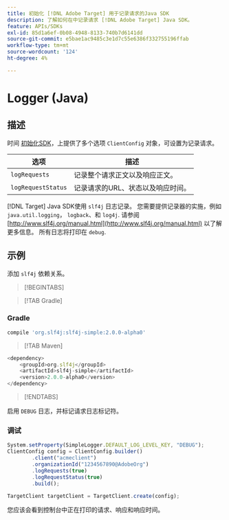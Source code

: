 ```yaml
---
title: 初始化 [!DNL Adobe Target] 用于记录请求的Java SDK
description: 了解如何在中记录请求 [!DNL Adobe Target] Java SDK。
feature: APIs/SDKs
exl-id: 85d1a6ef-0b08-4948-8133-740b7d6141dd
source-git-commit: e5bae1ac9485c3e1d7c55e6386f332755196ffab
workflow-type: tm+mt
source-wordcount: '124'
ht-degree: 4%

---
```


# Logger (Java)

## 描述

时间 [初始化SDK](initialize-sdk.md)，上提供了多个选项 `ClientConfig` 对象，可设置为记录请求。

| 选项 | 描述 |
| --- | --- |
| `logRequests` | 记录整个请求正文以及响应正文。 |
| `logRequestStatus` | 记录请求的URL、状态以及响应时间。 |

[!DNL Target] Java SDK使用 `slf4j` 日志记录。 您需要提供记录器的实施，例如 `java.util.logging`， `logback`、和 `log4j`. 请参阅 [http://www.slf4j.org/manual.html](http://www.slf4j.org/manual.html) 以了解更多信息。 所有日志将打印在 `debug`.

## 示例

添加 `slf4j` 依赖关系。

>[!BEGINTABS]

>[!TAB Gradle]

### Gradle

```javascript {line-numbers="true"}
compile 'org.slf4j:slf4j-simple:2.0.0-alpha0'
```

>[!TAB Maven]

```javascript {line-numbers="true"}
<dependency>
    <groupId>org.slf4j</groupId>
    <artifactId>slf4j-simple</artifactId>
    <version>2.0.0-alpha0</version>
</dependency>
```

>[!ENDTABS]

启用 `DEBUG` 日志，并标记请求日志标记符。

### 调试

```javascript {line-numbers="true"}
System.setProperty(SimpleLogger.DEFAULT_LOG_LEVEL_KEY, "DEBUG");
ClientConfig config = ClientConfig.builder()
        .client("acmeclient")
        .organizationId("1234567890@AdobeOrg")
        .logRequests(true)
        .logRequestStatus(true)
        .build();

TargetClient targetClient = TargetClient.create(config);
```

您应该会看到控制台中正在打印的请求、响应和响应时间。
